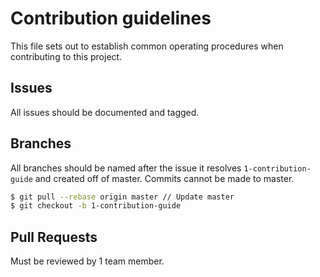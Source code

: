 # Contribution guidelines

This file sets out to establish common operating procedures when contributing to this project.

## Issues

All issues should be documented and tagged.

## Branches

All branches should be named after the issue it resolves `1-contribution-guide` and created off of master.
Commits cannot be made to master.

```bash
$ git pull --rebase origin master // Update master
$ git checkout -b 1-contribution-guide
```

## Pull Requests

Must be reviewed by 1 team member.
